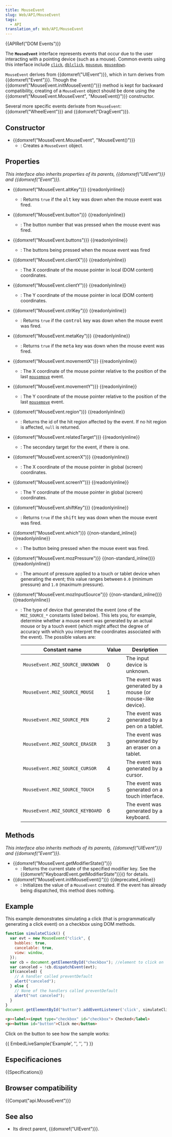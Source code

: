 ```yaml
---
title: MouseEvent
slug: Web/API/MouseEvent
tags:
  - API
translation_of: Web/API/MouseEvent
---
```


{{APIRef("DOM Events")}}

The **`MouseEvent`** interface represents events that occur due to the user interacting with a pointing device (such as a mouse). Common events using this interface include [`click`](/es/docs/Web/Reference/Events/click), [`dblclick`](/es/docs/Web/Reference/Events/dblclick), [`mouseup`](/es/docs/Web/Reference/Events/mouseup), [`mousedown`](/es/docs/Web/Reference/Events/mousedown).

`MouseEvent` derives from {{domxref("UIEvent")}}, which in turn derives from {{domxref("Event")}}. Though the {{domxref("MouseEvent.initMouseEvent()")}} method is kept for backward compatibility, creating of a `MouseEvent` object should be done using the {{domxref("MouseEvent.MouseEvent", "MouseEvent()")}} constructor.

Several more specific events derivate from `MouseEvent`: {{domxref("WheelEvent")}} and {{domxref("DragEvent")}}.

## Constructor

- {{domxref("MouseEvent.MouseEvent", "MouseEvent()")}}
  - : Creates a `MouseEvent` object.

## Properties

_This interface also inherits properties of its parents, {{domxref("UIEvent")}} and {{domxref("Event")}}._

- {{domxref("MouseEvent.altKey")}} {{readonlyinline}}

  - : Returns `true` if the <kbd>alt</kbd> key was down when the mouse event was fired.

- {{domxref("MouseEvent.button")}} {{readonlyinline}}
  - : The button number that was pressed when the mouse event was fired.
- {{domxref("MouseEvent.buttons")}} {{readonlyinline}}
  - : The buttons being pressed when the mouse event was fired
- {{domxref("MouseEvent.clientX")}} {{readonlyinline}}
  - : The X coordinate of the mouse pointer in local (DOM content) coordinates.
- {{domxref("MouseEvent.clientY")}} {{readonlyinline}}
  - : The Y coordinate of the mouse pointer in local (DOM content) coordinates.
- {{domxref("MouseEvent.ctrlKey")}} {{readonlyinline}}

  - : Returns `true` if the <kbd>control</kbd> key was down when the mouse event was fired.

- {{domxref("MouseEvent.metaKey")}} {{readonlyinline}}

  - : Returns `true` if the <kbd>meta</kbd> key was down when the mouse event was fired.

- {{domxref("MouseEvent.movementX")}} {{readonlyinline}}
  - : The X coordinate of the mouse pointer relative to the position of the last [`mousemove`](/es/docs/Web/Reference/Events/mousemove) event.
- {{domxref("MouseEvent.movementY")}} {{readonlyinline}}
  - : The Y coordinate of the mouse pointer relative to the position of the last [`mousemove`](/es/docs/Web/Reference/Events/mousemove) event.
- {{domxref("MouseEvent.region")}} {{readonlyinline}}
  - : Returns the id of the hit region affected by the event. If no hit region is affected, `null` is returned.
- {{domxref("MouseEvent.relatedTarget")}} {{readonlyinline}}
  - : The secondary target for the event, if there is one.
- {{domxref("MouseEvent.screenX")}} {{readonlyinline}}
  - : The X coordinate of the mouse pointer in global (screen) coordinates.
- {{domxref("MouseEvent.screenY")}} {{readonlyinline}}
  - : The Y coordinate of the mouse pointer in global (screen) coordinates.
- {{domxref("MouseEvent.shiftKey")}} {{readonlyinline}}

  - : Returns `true` if the <kbd>shift</kbd> key was down when the mouse event was fired.

- {{domxref("MouseEvent.which")}} {{non-standard_inline}} {{readonlyinline}}
  - : The button being pressed when the mouse event was fired.
- {{domxref("MouseEvent.mozPressure")}} {{non-standard_inline()}} {{readonlyinline}}
  - : The amount of pressure applied to a touch or tablet device when generating the event; this value ranges between `0.0` (minimum pressure) and `1.0` (maximum pressure).
- {{domxref("MouseEvent.mozInputSource")}} {{non-standard_inline()}} {{readonlyinline}}

  - : The type of device that generated the event (one of the `MOZ_SOURCE_*` constants listed below). This lets you, for example, determine whether a mouse event was generated by an actual mouse or by a touch event (which might affect the degree of accuracy with which you interpret the coordinates associated with the event). The possible values are:

    | Constant name                    | Value | Desription                                                 |
    | -------------------------------- | ----- | ---------------------------------------------------------- |
    | `MouseEvent.MOZ_SOURCE_UNKNOWN`  | 0     | The input device is unknown.                               |
    | `MouseEvent.MOZ_SOURCE_MOUSE`    | 1     | The event was generated by a mouse (or mouse-like device). |
    | `MouseEvent.MOZ_SOURCE_PEN`      | 2     | The event was generated by a pen on a tablet.              |
    | `MouseEvent.MOZ_SOURCE_ERASER`   | 3     | The event was generated by an eraser on a tablet.          |
    | `MouseEvent.MOZ_SOURCE_CURSOR`   | 4     | The event was generated by a cursor.                       |
    | `MouseEvent.MOZ_SOURCE_TOUCH`    | 5     | The event was generated on a touch interface.              |
    | `MouseEvent.MOZ_SOURCE_KEYBOARD` | 6     | The event was generated by a keyboard.                     |

## Methods

_This interface also inherits methods of its parents, {{domxref("UIEvent")}} and {{domxref("Event")}}._

- {{domxref("MouseEvent.getModifierState()")}}
  - : Returns the current state of the specified modifier key. See the {{domxref("KeyboardEvent.getModifierState")}}() for details.
- {{domxref("MouseEvent.initMouseEvent()")}} {{deprecated_inline}}
  - : Initializes the value of a `MouseEvent` created. If the event has already being dispatched, this method does nothing.

## Example

This example demonstrates simulating a click (that is programmatically generating a click event) on a checkbox using DOM methods.

```js
function simulateClick() {
  var evt = new MouseEvent("click", {
    bubbles: true,
    cancelable: true,
    view: window,
  });
  var cb = document.getElementById("checkbox"); //element to click on
  var canceled = !cb.dispatchEvent(evt);
  if(canceled) {
    // A handler called preventDefault
    alert("canceled");
  } else {
    // None of the handlers called preventDefault
    alert("not canceled");
  }
}
document.getElementById("button").addEventListener('click', simulateClick);
```

```html
<p><label><input type="checkbox" id="checkbox"> Checked</label>
<p><button id="button">Click me</button>
```

Click on the button to see how the sample works:

{{ EmbedLiveSample('Example', '', '', '') }}

## Especificaciones

{{Specifications}}

## Browser compatibility

{{Compat("api.MouseEvent")}}

## See also

- Its direct parent, {{domxref("UIEvent")}}.
